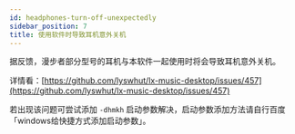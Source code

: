 ```yaml
---
id: headphones-turn-off-unexpectedly
sidebar_position: 7
title: 使用软件时导致耳机意外关机
---
```



据反馈，漫步者部分型号的耳机与本软件一起使用时将会导致耳机意外关机。

详情看：[https://github.com/lyswhut/lx-music-desktop/issues/457](https://github.com/lyswhut/lx-music-desktop/issues/457)

若出现该问题可尝试添加 `-dhmkh` 启动参数解决，启动参数添加方法请自行百度「windows给快捷方式添加启动参数」。


